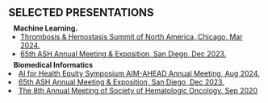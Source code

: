 <h1 id="invited-talks"></h1>

<h2 style="margin: 60px 0px 10px;">SELECTED PRESENTATIONS</h2>


<h4 style="margin:0 10px 0;">Machine Learning.</h4>

<ul style="margin:0 0 5px;">

  <li><a href="https://www.thsna.org/virtual/?page=presentation&session_id=33&presentation_id=291"><autocolor>Thrombosis & Hemostasis Summit of North America, Chicago, Mar 2024.</autocolor></a></li>
  <li><a href="https://www.sciencedirect.com/science/article/pii/S0006497123078709"><autocolor>65th ASH Annual Meeting & Exposition, San Diego, Dec 2023.</autocolor></a></li>
</ul>

<h4 style="margin:0 10px 0;">Biomedical Informatics</h4>
  <li><a href="https://www.aim-ahead.net/conferences/aihes-2024/agenda-details/"><autocolor>AI for Health Equity Symposium AIM-AHEAD Annual Meeting, Aug 2024.</autocolor></a></li>
  <li><a href="https://ashpublications.org/blood/article/142/Supplement%201/4902/504738/Prospective-Clinical-and-Biomarker-Validation-of"><autocolor>65th ASH Annual Meeting & Exposition, San Diego, Dec 2023.</autocolor></a></li>
  <li><a href="https://www.sciencedirect.com/science/article/abs/pii/S2152265020308818"><autocolor>The 8th Annual Meeting of Society of Hematologic Oncology. Sep 2020</autocolor></a></li>
</ul>
